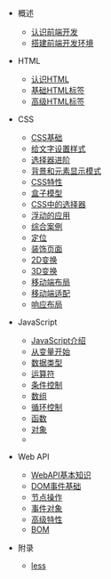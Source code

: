 
* 概述
  * [认识前端开发](/docs/a-introduce/1-概述)
  * [搭建前端开发环境](/docs/a-introduce/2-环境)
* HTML
  * [认识HTML](/docs/b-html/1-认识)
  * [基础HTML标签](/docs/b-html/2-基础)
  * [高级HTML标签](/docs/b-html/3-高级)
* CSS
  * [CSS基础](/docs/c-css/01-基础)
  * [给文字设置样式](/docs/c-css/02-文本)
  * [选择器进阶](/docs/c-css/03-进阶)
  * [背景和元素显示模式](/docs/c-css/04-背景)
  * [CSS特性](/docs/c-css/05-特性)
  * [盒子模型](/docs/c-css/06-盒子)
  * [CSS中的选择器](/docs/c-css/07-选择)
  * [浮动的应用](/docs/c-css/08-浮动)
  * [综合案例](/docs/c-css/09-案例.md)
  * [定位](/docs/c-css/10-定位.md)
  * [装饰页面](/docs/c-css/11-装饰.md)
  * [2D变换](/docs/c-css/12-2D.md)
  * [3D变换](/docs/c-css/13-3D.md)
  * [移动端布局](/docs/c-css/14-移动.md)
  * [移动端适配](/docs/c-css/15-适配.md)
  * [响应布局](/docs/c-css/16-响应.md)
  
* JavaScript
  * [JavaScript介绍](/docs/js/a-base/01-介绍.md)
  * [从变量开始](/docs/js/a-base/02-变量.md)
  * [数据类型](/docs/js/a-base/03-类型.md)
  * [运算符](/docs/js/a-base/04-运算.md)
  * [条件控制](/docs/js/a-base/05-条件.md)
  * [数组](/docs/js/a-base/06-数组.md)
  * [循环控制](/docs/js/a-base/07-循环.md)
  * [函数](/docs/js/a-base/08-函数.md)
  * [对象](/docs/js/a-base/09-对象.md)
  * 

* Web API
  * [WebAPI基本知识](/docs/js/b-dom/1-基本.md)
  * [DOM事件基础](/docs/js/b-dom/2-事件.md)
  * [节点操作](/docs/js/b-dom/3-节点.md)
  * [事件对象](/docs/js/b-dom/4-事件.md)
  * [高级特性](/docs/js/b-dom/5-高级.md)
  * [BOM](/docs/js/b-dom/6-bom.md)

* 附录
  * [less](/docs/others/less)

